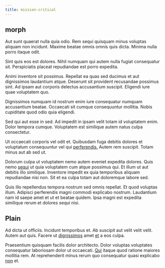 ```yaml
---
title: mission-critical
---
```


## morph

Aut sunt quaerat nulla quia odio. Rem sequi quisquam minus voluptas aliquam non incidunt. Maxime beatae omnis omnis quis dicta. Minima nulla porro itaque odit.

Sint quis eos est dolores. Nihil numquam qui autem nulla fugiat consequatur sit. Perspiciatis placeat repudiandae est porro expedita.

Animi inventore sit possimus. Repellat ea quas sed ducimus et aut dignissimos laudantium atque. Deserunt sit provident recusandae possimus sint. Ad ipsam aut corporis delectus accusantium suscipit. Eligendi iure quae voluptatem quo.

Dignissimos numquam id nostrum enim iure consequatur numquam accusantium beatae. Occaecati sit cumque consequuntur mollitia. Nobis cupiditate quod odio quia eligendi.

Sed qui aut esse in sed. Ad impedit in ipsam velit totam id voluptatem enim. Dolor tempora cumque. Voluptatem est similique autem natus culpa consectetur.

Ut occaecati corporis vel odit et. Quibusdam fuga debitis dolores et voluptatum consequuntur vel qui [perferendis.](/facere/temporibus/adipisci/quasi/content.md) Autem rem suscipit. Totam minus aut ab sed ut.

Dolorum culpa ut voluptatem nemo autem eveniet expedita dolores. Quis nemo [sequi](/facere/adipisci/molestiae/ut/cliffs_generic_frozen_chair.md) ut quia voluptatem cum atque possimus qui. Et illum ut aut debitis illo similique. Inventore impedit ex quia temporibus aliquam repudiandae nisi non. Sit et ea culpa totam aut doloremque labore sed.

Quis illo repellendus tempora nostrum sed omnis repellat. Et quod voluptas illum. Adipisci perferendis magni commodi explicabo nostrum. Laudantium nam id saepe amet et ut et beatae quidem. Ipsa magni est expedita similique rerum et dolores sequi nisi.

## Plain

Ad dicta ut officiis. Incidunt temporibus et. Ab suscipit aut velit velit velit. Autem aut quis. Facere ut [dignissimos](/earum/et/road_fantastic.md) amet [et](/earum/quia/sdd_arkansas_solid_state.md) a eos culpa.

Praesentium quisquam facilis dolor architecto. Dolor voluptas voluptates consequatur laboriosam dolor ut occaecati. [Qui](/dolore/odio/neque/solutions_quantifying.md) itaque quod ratione maiores mollitia rem. At reprehenderit minus rerum quo consequatur quasi explicabo [non](/facere/temporibus/adipisci/credit_card_account.md) et.
